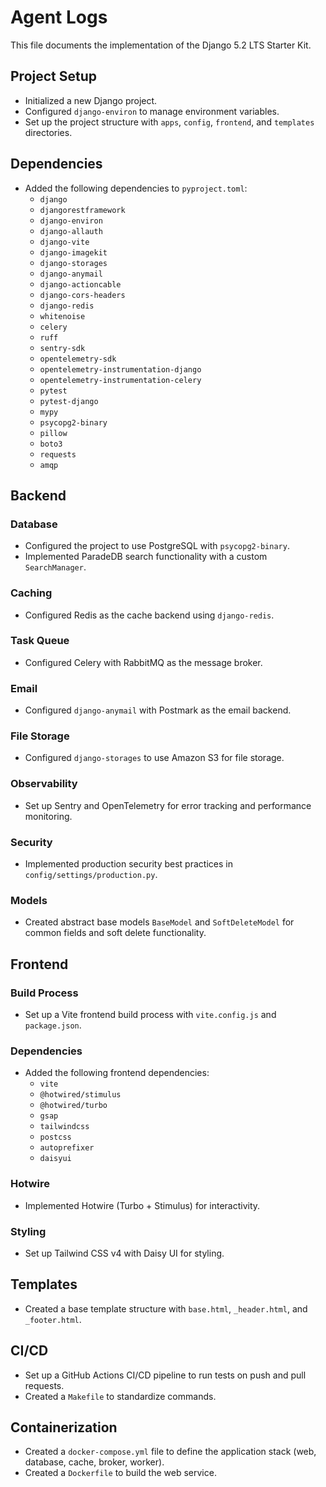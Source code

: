 # Agent Logs

This file documents the implementation of the Django 5.2 LTS Starter Kit.

## Project Setup

- Initialized a new Django project.
- Configured `django-environ` to manage environment variables.
- Set up the project structure with `apps`, `config`, `frontend`, and `templates` directories.

## Dependencies

- Added the following dependencies to `pyproject.toml`:
  - `django`
  - `djangorestframework`
  - `django-environ`
  - `django-allauth`
  - `django-vite`
  - `django-imagekit`
  - `django-storages`
  - `django-anymail`
  - `django-actioncable`
  - `django-cors-headers`
  - `django-redis`
  - `whitenoise`
  - `celery`
  - `ruff`
  - `sentry-sdk`
  - `opentelemetry-sdk`
  - `opentelemetry-instrumentation-django`
  - `opentelemetry-instrumentation-celery`
  - `pytest`
  - `pytest-django`
  - `mypy`
  - `psycopg2-binary`
  - `pillow`
  - `boto3`
  - `requests`
  - `amqp`

## Backend

### Database

- Configured the project to use PostgreSQL with `psycopg2-binary`.
- Implemented ParadeDB search functionality with a custom `SearchManager`.

### Caching

- Configured Redis as the cache backend using `django-redis`.

### Task Queue

- Configured Celery with RabbitMQ as the message broker.

### Email

- Configured `django-anymail` with Postmark as the email backend.

### File Storage

- Configured `django-storages` to use Amazon S3 for file storage.

### Observability

- Set up Sentry and OpenTelemetry for error tracking and performance monitoring.

### Security

- Implemented production security best practices in `config/settings/production.py`.

### Models

- Created abstract base models `BaseModel` and `SoftDeleteModel` for common fields and soft delete functionality.

## Frontend

### Build Process

- Set up a Vite frontend build process with `vite.config.js` and `package.json`.

### Dependencies

- Added the following frontend dependencies:
  - `vite`
  - `@hotwired/stimulus`
  - `@hotwired/turbo`
  - `gsap`
  - `tailwindcss`
  - `postcss`
  - `autoprefixer`
  - `daisyui`

### Hotwire

- Implemented Hotwire (Turbo + Stimulus) for interactivity.

### Styling

- Set up Tailwind CSS v4 with Daisy UI for styling.

## Templates

- Created a base template structure with `base.html`, `_header.html`, and `_footer.html`.

## CI/CD

- Set up a GitHub Actions CI/CD pipeline to run tests on push and pull requests.
- Created a `Makefile` to standardize commands.

## Containerization

- Created a `docker-compose.yml` file to define the application stack (web, database, cache, broker, worker).
- Created a `Dockerfile` to build the web service.